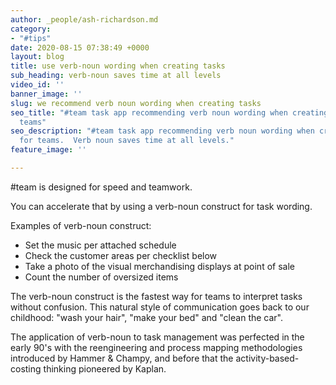 ```yaml
---
author: _people/ash-richardson.md
category:
- "#tips"
date: 2020-08-15 07:38:49 +0000
layout: blog
title: use verb-noun wording when creating tasks
sub_heading: verb-noun saves time at all levels
video_id: ''
banner_image: ''
slug: we recommend verb noun wording when creating tasks
seo_title: "#team task app recommending verb noun wording when creating tasks for
  teams"
seo_description: "#team task app recommending verb noun wording when creating tasks
  for teams.  Verb noun saves time at all levels."
feature_image: ''

---
```

\#team is designed for speed and teamwork.

You can accelerate that by using a verb-noun construct for task wording.

Examples of verb-noun construct:

* Set the music per attached schedule
* Check the customer areas per checklist below
* Take a photo of the visual merchandising displays at point of sale
* Count the number of oversized items

The verb-noun construct is the fastest way for teams to interpret tasks without confusion.  This natural style of communication goes back to our childhood: "wash your hair", "make your bed" and "clean the car".

The application of verb-noun to task management was perfected in the early 90's with the reengineering and process mapping methodologies introduced by Hammer & Champy, and before that the activity-based-costing thinking pioneered by Kaplan.